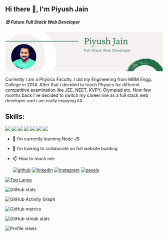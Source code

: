 ## Hi there 👋, I'm Piyush Jain
##### 😍 Future Full Stack Web Developer
![Future Full Stack Web Developer](https://github.com/piyushmbm45/piyushmbm45/blob/main/Piyush%20Jain%20(2).png)

Currently I am a Physics Faculty. I did my Engineering from MBM Engg. College in 2014. After that i decided to teach Physics for different competitive examination like JEE, NEET, KVPY, Olympiad etc. Now few months back i've decided to switch my career line as a full stack web developer and i am really enjoying it#.

## Skills:
<img src="https://img.icons8.com/color/48/4a90e2/html-5--v1.png"/>  <img src="https://img.icons8.com/color/48/4a90e2/css3.png"/>  <img src="https://img.icons8.com/color/48/000000/javascript--v2.png"/>  <img src="https://img.icons8.com/color/48/000000/nodejs.png"/>  <img src="https://img.icons8.com/color/48/000000/mongodb.png"/>  <img src="https://img.icons8.com/color/48/000000/json.png"/>  <img src="https://img.icons8.com/color/48/000000/npm.png"/> 


- 🌱 I’m currently learning Node JS 
- 👯 I’m looking to collaborate on full website building 
- 📫 How to reach me:

    [<img src="https://img.icons8.com/color/48/000000/github.png" alt='github' height='40'>](https://github.com/piyushmbm45)   [<img src="https://img.icons8.com/color/48/000000/linkedin.png" alt='linkedin' height='40'>](https://www.linkedin.com/in/piyush-jain-mbm/)   [<img src="https://img.icons8.com/fluent/48/000000/instagram-new.png" alt='instagram' height='40'>](https://www.instagram.com/just-psj/)   [<img src='https://cdn.jsdelivr.net/npm/simple-icons@3.0.1/icons/pexels.svg' alt='pexels' height='40'>](piyush-961964)  

[![Top Langs](https://github-readme-stats.vercel.app/api/top-langs/?username=piyushmbm45)](https://github.com/anuraghazra/github-readme-stats)

![GitHub stats](https://github-readme-stats.vercel.app/api?username=piyushmbm45&show_icons=true)  

![GitHub Activity Graph](https://activity-graph.herokuapp.com/graph?username=piyushmbm45)  

![GitHub metrics](https://metrics.lecoq.io/piyushmbm45)  

![GitHub streak stats](https://github-readme-streak-stats.herokuapp.com/?user=piyushmbm45)  

![Profile views](https://gpvc.arturio.dev/piyushmbm45)  

